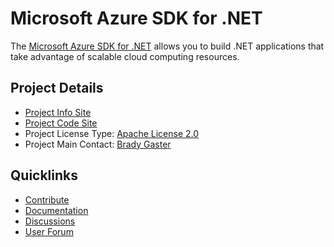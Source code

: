 # Microsoft Azure SDK for .NET

The [Microsoft Azure SDK for .NET](https://azure.microsoft.com/en-us/develop/net/) allows you to build .NET applications that take advantage of scalable cloud computing resources.

## Project Details
* [Project Info Site](https://azure.microsoft.com/en-us/develop/net/) 
* [Project Code Site](https://github.com/Azure/azure-sdk-for-net)
* Project License Type: [Apache License 2.0](https://github.com/Azure/azure-sdk-for-net/blob/master/LICENSE.txt)
* Project Main Contact: [Brady Gaster](https://github.com/bradygaster)

## Quicklinks

* [Contribute](https://azure.github.io/guidelines.html) 
* [Documentation](https://azure.microsoft.com/en-us/develop/net/)
* [Discussions](https://github.com/Azure/azure-sdk-for-net/issues)
* [User Forum](https://social.msdn.microsoft.com/Forums/windowsazure/)
